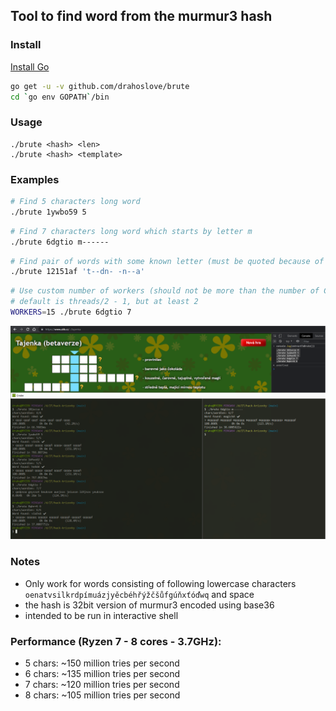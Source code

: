 ## Tool to find word from the murmur3 hash

### Install
[Install Go](https://golang.org/doc/install)
```bash
go get -u -v github.com/drahoslove/brute
cd `go env GOPATH`/bin
```

### Usage
```
./brute <hash> <len>
./brute <hash> <template>
```

### Examples
```bash 
# Find 5 characters long word
./brute 1ywbo59 5
```

```bash 
# Find 7 characters long word which starts by letter m
./brute 6dgtio m------
```

```bash
# Find pair of words with some known letter (must be quoted because of the space)
./brute 12151af 't--dn- -n--a'
```

```bash
# Use custom number of workers (should not be more than the number of CPU threads)
# default is threads/2 - 1, but at least 2
WORKERS=15 ./brute 6dgtio 7
```


![alt text](./example.png)

### Notes
- Only work for words consisting of following lowercase characters
`oenatvsilkrdpímuázjyěcbéhřýžčšůfgúňxťóďwq` and space
- the hash is 32bit version of murmur3 encoded using base36
- intended to be run in interactive shell


### Performance (Ryzen 7 - 8 cores - 3.7GHz):
 - 5 chars: ~150 million tries per second
 - 6 chars: ~135 million tries per second
 - 7 chars: ~120 million tries per second
 - 8 chars: ~105 million tries per second
